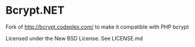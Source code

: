 # Bcrypt.NET
Fork of http://bcrypt.codeplex.com/ to make it compatible with PHP bcrypt

Licensed under the New BSD License. See LICENSE.md


